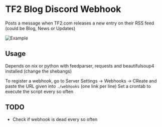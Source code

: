# TF2 Blog Discord Webhook

Posts a message when TF2.com releases a new entry on their RSS feed (could be Blog, News or Updates)

![Example](http://i.imgur.com/omEJwZ2.png)

## Usage

Depends on nix or python with feedparser, requests and beautifulsoup4 installed (change the shebangs)

To register a webhook, go to Server Settings -> Webhooks -> CReate and paste the URL given into `./webhooks` (one link per line)
Set a crontab to execute the script every so often

## TODO

- Check if webhook is dead every so often
